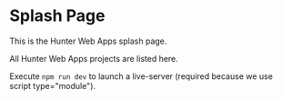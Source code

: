 # Splash Page

This is the Hunter Web Apps splash page.

All Hunter Web Apps projects are listed here.

Execute `npm run dev` to launch a live-server (required because we use script type="module").
